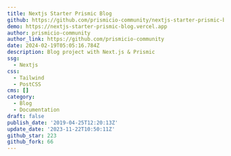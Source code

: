 ```yaml
---
title: Nextjs Starter Prismic Blog
github: https://github.com/prismicio-community/nextjs-starter-prismic-blog
demo: https://nextjs-starter-prismic-blog.vercel.app
author: prismicio-community
author_link: https://github.com/prismicio-community
date: 2024-02-19T05:05:16.784Z
description: Blog project with Next.js & Prismic
ssg:
  - Nextjs
css:
  - Tailwind
  - PostCSS
cms: []
category:
  - Blog
  - Documentation
draft: false
publish_date: '2019-04-25T12:20:13Z'
update_date: '2023-11-22T10:50:11Z'
github_star: 223
github_fork: 66
---
```

